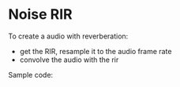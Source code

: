 # Noise RIR

To create a audio with reverberation:
- get the RIR, resample it to the audio frame rate
- convolve the audio with the rir

Sample code:

```python

```